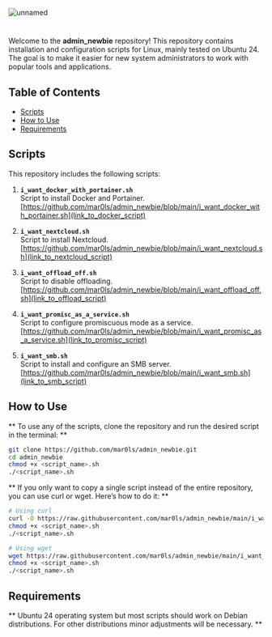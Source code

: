 ![unnamed](https://github.com/user-attachments/assets/427d82fd-7d7e-4f91-ae3d-c563526d567c)

#
Welcome to the **admin_newbie** repository! 
This repository contains installation and configuration scripts for Linux, mainly tested on Ubuntu 24. 
The goal is to make it easier for new system administrators to work with popular tools and applications.

## Table of Contents

- [Scripts](#Scripts)
- [How to Use](#How-to-Use)
- [Requirements](#Requirements)

## Scripts

This repository includes the following scripts:

1. **`i_want_docker_with_portainer.sh`**  
   Script to install Docker and Portainer.  
   [https://github.com/mar0ls/admin_newbie/blob/main/i_want_docker_with_portainer.sh](link_to_docker_script) 

2. **`i_want_nextcloud.sh`**  
   Script to install Nextcloud.  
   [https://github.com/mar0ls/admin_newbie/blob/main/i_want_nextcloud.sh](link_to_nextcloud_script) 

3. **`i_want_offload_off.sh`**  
   Script to disable offloading.  
   [https://github.com/mar0ls/admin_newbie/blob/main/i_want_offload_off.sh](link_to_offload_script) 

4. **`i_want_promisc_as_a_service.sh`**  
   Script to configure promiscuous mode as a service.  
   [https://github.com/mar0ls/admin_newbie/blob/main/i_want_promisc_as_a_service.sh](link_to_promisc_script) 

5. **`i_want_smb.sh`**  
   Script to install and configure an SMB server.  
   [https://github.com/mar0ls/admin_newbie/blob/main/i_want_smb.sh](link_to_smb_script) 

## How to Use

** To use any of the scripts, clone the repository and run the desired script in the terminal: **

```bash
git clone https://github.com/mar0ls/admin_newbie.git
cd admin_newbie
chmod +x <script_name>.sh
./<script_name>.sh
```
** If you only want to copy a single script instead of the entire repository, you can use curl or wget. Here’s how to do it: **

```bash
# Using curl
curl -O https://raw.githubusercontent.com/mar0ls/admin_newbie/main/i_want_{script_name}.sh
chmod +x <script_name>.sh
./<script_name>.sh

# Using wget
wget https://raw.githubusercontent.com/mar0ls/admin_newbie/main/i_want_{script_name}.sh
chmod +x <script_name>.sh
./<script_name>.sh
```

## Requirements
** Ubuntu 24 operating system but most scripts should work on Debian distributions. For other distributions minor adjustments will be necessary. **
